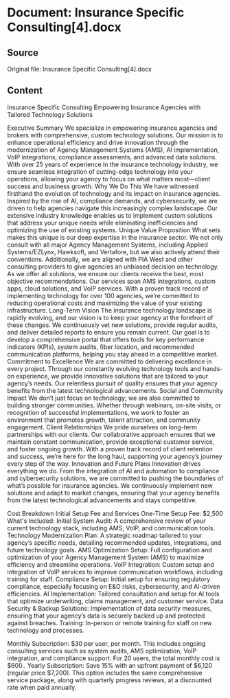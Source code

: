 # Document: Insurance Specific Consulting[4].docx

## Source
Original file: Insurance Specific Consulting[4].docx

## Content

Insurance Specific Consulting
Empowering Insurance Agencies with Tailored Technology Solutions

Executive Summary
We specialize in empowering insurance agencies and brokers with comprehensive, custom technology solutions. Our mission is to enhance operational efficiency and drive innovation through the modernization of Agency Management Systems (AMS), AI implementation, VoIP integrations, compliance assessments, and advanced data solutions. With over 25 years of experience in the insurance technology industry, we ensure seamless integration of cutting-edge technology into your operations, allowing your agency to focus on what matters most—client success and business growth.
Why We Do This
We have witnessed firsthand the evolution of technology and its impact on insurance agencies. Inspired by the rise of AI, compliance demands, and cybersecurity, we are driven to help agencies navigate this increasingly complex landscape. Our extensive industry knowledge enables us to implement custom solutions that address your unique needs while eliminating inefficiencies and optimizing the use of existing systems.
Unique Value Proposition
What sets makes this unique is our deep expertise in the insurance sector. We not only consult with all major Agency Management Systems, including Applied Systems/EZLynx, Hawksoft, and Vertafore, but we also actively attend their conventions. Additionally, we are aligned with PIA West and other consulting providers to give agencies an unbiased decision on technology. As we offer all solutions, we ensure our clients receive the best, most objective recommendations. Our services span AMS integrations, custom apps, cloud solutions, and VoIP services. With a proven track record of implementing technology for over 100 agencies, we’re committed to reducing operational costs and maximizing the value of your existing infrastructure.
Long-Term Vision
The insurance technology landscape is rapidly evolving, and our vision is to keep your agency at the forefront of these changes. We continuously vet new solutions, provide regular audits, and deliver detailed reports to ensure you remain current. Our goal is to develop a comprehensive portal that offers tools for key performance indicators (KPIs), system audits, fiber location, and recommended communication platforms, helping you stay ahead in a competitive market.
Commitment to Excellence
We are committed to delivering excellence in every project. Through our constantly evolving technology tools and hands-on experience, we provide innovative solutions that are tailored to your agency’s needs. Our relentless pursuit of quality ensures that your agency benefits from the latest technological advancements.
Social and Community Impact
We don’t just focus on technology; we are also committed to building stronger communities. Whether through webinars, on-site visits, or recognition of successful implementations, we work to foster an environment that promotes growth, talent attraction, and community engagement.
Client Relationships
We pride ourselves on long-term partnerships with our clients. Our collaborative approach ensures that we maintain constant communication, provide exceptional customer service, and foster ongoing growth. With a proven track record of client retention and success, we’re here for the long haul, supporting your agency’s journey every step of the way.
Innovation and Future Plans
Innovation drives everything we do. From the integration of AI and automation to compliance and cybersecurity solutions, we are committed to pushing the boundaries of what’s possible for insurance agencies. We continuously implement new solutions and adapt to market changes, ensuring that your agency benefits from the latest technological advancements and stays competitive.

Cost Breakdown
Initial Setup Fee and Services
One-Time Setup Fee: $2,500
What's included:
Initial System Audit: A comprehensive review of your current technology stack, including AMS, VoIP, and communication tools.
Technology Modernization Plan: A strategic roadmap tailored to your agency’s specific needs, detailing recommended updates, integrations, and future technology goals.
AMS Optimization Setup: Full configuration and optimization of your Agency Management System (AMS) to maximize efficiency and streamline operations.
VoIP Integration: Custom setup and integration of VoIP services to improve communication workflows, including training for staff.
Compliance Setup: Initial setup for ensuring regulatory compliance, especially focusing on E&O risks, cybersecurity, and AI-driven efficiencies.
AI Implementation: Tailored consultation and setup for AI tools that optimize underwriting, claims management, and customer service.
Data Security & Backup Solutions: Implementation of data security measures, ensuring that your agency’s data is securely backed up and protected against breaches.
Training: In-person or remote training for staff on new technology and processes.

Monthly Subscription: 
$30 per user, per month.
This includes ongoing consulting services such as system audits, AMS optimization, VoIP integration, and compliance support.
For 20 users, the total monthly cost is $600..
Yearly Subscription: 
Save 15% with an upfront payment of $6,120 (regular price $7,200). This option includes the same comprehensive service package, along with quarterly progress reviews, at a discounted rate when paid annually.


